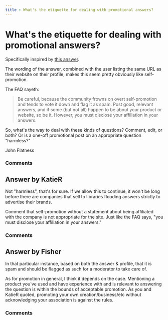 ```yaml
---
title : What's the etiquette for dealing with promotional answers?
---
```

What's the etiquette for dealing with promotional answers?
=====================
Specifically inspired by [this
answer](http://libraries.stackexchange.com/questions/264/how-to-keep-high-security-standards-while-allowing-self-checkout/447#447).

The wording of the answer, combined with the user listing the same URL
as their website on their profile, makes this seem pretty obviously like
self-promotion.

The FAQ sayeth:

> Be careful, because the community frowns on overt self-promotion and
> tends to vote it down and flag it as spam. Post good, relevant
> answers, and if some (but not all) happen to be about your product or
> website, so be it. However, you must disclose your affiliation in your
> answers.

So, what's the way to deal with these kinds of questions? Comment, edit,
or both? Or is a one-off promotional post on an appropriate question
"harmless?"

John Flatness

### Comments ###


Answer by KatieR
----------------
Not "harmless", that's for sure. If we allow this to continue, it won't
be long before there are companies that sell to libraries flooding
answers strictly to advertise their brands.

Comment that self-promotion without a statement about being affiliated
with the company is not appropriate for the site. Just like the FAQ
says, "you must disclose your affiliation in your answers."

### Comments ###

Answer by Fisher
----------------
In that particular instance, based on both the answer & profile, that it
is spam and should be flagged as such for a moderator to take care of.

As for promotion in general, I think it depends on the case. Mentioning
a product you've used and have experience with and is relevant to
answering the question is within the bounds of acceptable promotion. As
you and KatieR quoted, promoting your own creation/business/etc without
acknowledging your association is against the rules.

### Comments ###

